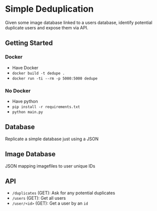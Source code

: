 # Simple Deduplication

Given some image database linked to a users database, identify potential duplicate users and expose them via API.

## Getting Started

### Docker

* Have Docker
* `docker build -t dedupe .`
* `docker run -ti --rm -p 5000:5000 dedupe`

### No Docker

* Have python
* `pip install -r requirements.txt`
* `python main.py`

## Database

Replicate a simple database just using a JSON

## Image Database

JSON mapping imagefiles to user unique IDs

## API

* `/duplicates` (GET): Ask for any potential duplicates
* `/users` (GET): Get all users
* `/user/<id>` (GET): Get a user by an `id`

